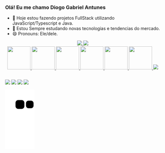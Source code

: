### Olá! Eu me chamo Diogo Gabriel Antunes



- 🔭 Hoje estou fazendo projetos FullStack utilizando JavaScript/Typescript e Java.
- 🌱 Estou Sempre estudando novas tecnologias e tendencias do mercado.
- 😄 Pronouns: Ele/dele.

<div align="center">
  <a href="https://github.com/Diogo-Gabriel-Antunes">
  <img height="180em" src="https://github-readme-stats.vercel.app/api?username=Diogo-Gabriel-Antunes&show_icons=true&theme=dracula&include_all_commits=true&count_private=true"/>
  <img height="180em" src="https://github-readme-stats.vercel.app/api/top-langs/?username=Diogo-Gabriel-Antunes&layout=compact&langs_count=7&theme=dracula"/>
</div>
  
<div align="center">
 <img width="75" height="75" src="https://cdn.jsdelivr.net/gh/devicons/devicon/icons/react/react-original-wordmark.svg" />
 <img  width="75" height="75" src="https://cdn.jsdelivr.net/gh/devicons/devicon/icons/nodejs/nodejs-original-wordmark.svg" />
 <img width="75" height="75" src="https://cdn.jsdelivr.net/gh/devicons/devicon/icons/javascript/javascript-original.svg" />  
 <img width="75" height="75" src="https://cdn.jsdelivr.net/gh/devicons/devicon/icons/typescript/typescript-original.svg" />
 <img width="75" height="75" src="https://cdn.jsdelivr.net/gh/devicons/devicon/icons/css3/css3-original-wordmark.svg" />
 <img width="75" height="75" src="https://cdn.jsdelivr.net/gh/devicons/devicon/icons/html5/html5-original-wordmark.svg" />
 <img src="https://cdn.jsdelivr.net/gh/devicons/devicon/icons/java/java-original-wordmark.svg" />
</div>
  
  ##
  
<div> 
 
  <a href="https://www.instagram.com/diogueraaw/" target="_blank"><img src="https://img.shields.io/badge/-Instagram-%23E4405F?style=for-the-badge&logo=instagram&logoColor=white" target="_blank"></a>
 	<a href="https://www.twitch.tv/f4icee" target="_blank"><img src="https://img.shields.io/badge/Twitch-9146FF?style=for-the-badge&logo=twitch&logoColor=white" target="_blank"></a>
  <a href = "mailto:diogo29012001@gmail.com"><img src="https://img.shields.io/badge/-Gmail-%23333?style=for-the-badge&logo=gmail&logoColor=white" target="_blank"></a>
  <a href="https://www.linkedin.com/in/diogo-gabriel-antunes-53a525181/" target="_blank"><img src="https://img.shields.io/badge/-LinkedIn-%230077B5?style=for-the-badge&logo=linkedin&logoColor=white" target="_blank"></a> 
 
  ![Snake animation](https://github.com/rafaballerini/rafaballerini/blob/output/github-contribution-grid-snake.svg)
 
</div>

